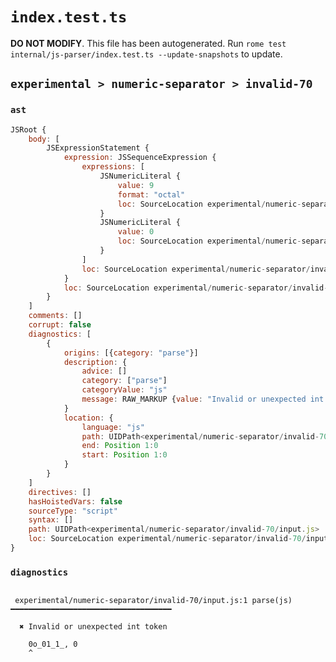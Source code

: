 # `index.test.ts`

**DO NOT MODIFY**. This file has been autogenerated. Run `rome test internal/js-parser/index.test.ts --update-snapshots` to update.

## `experimental > numeric-separator > invalid-70`

### `ast`

```javascript
JSRoot {
	body: [
		JSExpressionStatement {
			expression: JSSequenceExpression {
				expressions: [
					JSNumericLiteral {
						value: 9
						format: "octal"
						loc: SourceLocation experimental/numeric-separator/invalid-70/input.js 1:0-1:8
					}
					JSNumericLiteral {
						value: 0
						loc: SourceLocation experimental/numeric-separator/invalid-70/input.js 1:10-1:11
					}
				]
				loc: SourceLocation experimental/numeric-separator/invalid-70/input.js 1:0-1:11
			}
			loc: SourceLocation experimental/numeric-separator/invalid-70/input.js 1:0-1:11
		}
	]
	comments: []
	corrupt: false
	diagnostics: [
		{
			origins: [{category: "parse"}]
			description: {
				advice: []
				category: ["parse"]
				categoryValue: "js"
				message: RAW_MARKUP {value: "Invalid or unexpected int token"}
			}
			location: {
				language: "js"
				path: UIDPath<experimental/numeric-separator/invalid-70/input.js>
				end: Position 1:0
				start: Position 1:0
			}
		}
	]
	directives: []
	hasHoistedVars: false
	sourceType: "script"
	syntax: []
	path: UIDPath<experimental/numeric-separator/invalid-70/input.js>
	loc: SourceLocation experimental/numeric-separator/invalid-70/input.js 1:0-2:0
}
```

### `diagnostics`

```

 experimental/numeric-separator/invalid-70/input.js:1 parse(js) ━━━━━━━━━━━━━━━━━━━━━━━━━━━━━━━━━━━━

  ✖ Invalid or unexpected int token

    0o_01_1_, 0
    ^


```
